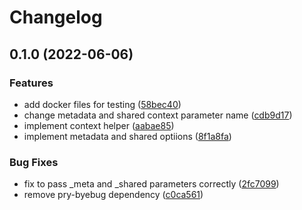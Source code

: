 # Changelog

## 0.1.0 (2022-06-06)


### Features

* add docker files for testing ([58bec40](https://www.github.com/masaakiaoyagi/rspec-context_helper.rb/commit/58bec4016b8e2df3cb76ead1078a5c753045a93a))
* change metadata and shared context parameter name ([cdb9d17](https://www.github.com/masaakiaoyagi/rspec-context_helper.rb/commit/cdb9d17ddfdfefb483bd22568f480cce5fc9cc52))
* implement context helper ([aabae85](https://www.github.com/masaakiaoyagi/rspec-context_helper.rb/commit/aabae8551fc945f7b1a90230426bd4c350a871aa))
* implement metadata and shared optiions ([8f1a8fa](https://www.github.com/masaakiaoyagi/rspec-context_helper.rb/commit/8f1a8fa68ef55db10eaa9d9c47926f70a65603ef))


### Bug Fixes

* fix to pass _meta and _shared parameters correctly ([2fc7099](https://www.github.com/masaakiaoyagi/rspec-context_helper.rb/commit/2fc7099f7253f08d8d22dbc2ab00ebd7be875585))
* remove pry-byebug dependency ([c0ca561](https://www.github.com/masaakiaoyagi/rspec-context_helper.rb/commit/c0ca561655a59fb4f3be1e4d1932a54da3a94743))

